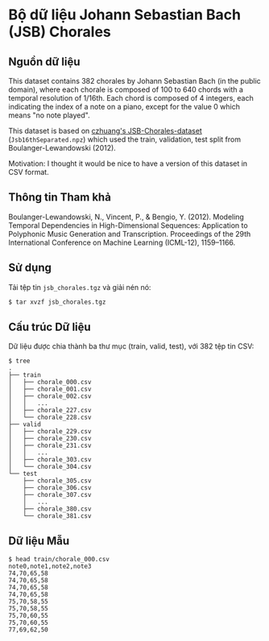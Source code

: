 # Bộ dữ liệu Johann Sebastian Bach (JSB) Chorales

## Nguồn dữ liệu
This dataset contains 382 chorales by Johann Sebastian Bach (in the public domain), where each chorale 
is composed of 100 to 640 chords with a temporal resolution of 1/16th. Each chord is composed of 4 integers, 
each indicating the index of a note on a piano, except for the value 0 which means "no note played".

This dataset is based on [czhuang's JSB-Chorales-dataset](https://github.com/czhuang/JSB-Chorales-dataset/) 
(`Jsb16thSeparated.npz`) which used the train, validation, test split from Boulanger-Lewandowski (2012).

Motivation: I thought it would be nice to have a version of this dataset in CSV format.

## Thông tin Tham khả
Boulanger-Lewandowski, N., Vincent, P., & Bengio, Y. (2012). Modeling Temporal Dependencies in 
High-Dimensional Sequences: Application to Polyphonic Music Generation and Transcription. 
Proceedings of the 29th International Conference on Machine Learning (ICML-12), 1159–1166.

## Sử dụng
Tải tệp tin `jsb_chorales.tgz` và giải nén nó:

```bash
$ tar xvzf jsb_chorales.tgz
```

## Cấu trúc Dữ liệu
Dữ liệu được chia thành ba thư mục (train, valid, test), với 382 tệp tin CSV: 

```
$ tree
.
├── train
│   ├── chorale_000.csv
│   ├── chorale_001.csv
│   ├── chorale_002.csv
│   │   ...
│   ├── chorale_227.csv
│   └── chorale_228.csv
├── valid
│   ├── chorale_229.csv
│   ├── chorale_230.csv
│   ├── chorale_231.csv
│   │   ...
│   ├── chorale_303.csv
│   └── chorale_304.csv
└── test
    ├── chorale_305.csv
    ├── chorale_306.csv
    ├── chorale_307.csv
    │   ...
    ├── chorale_380.csv
    └── chorale_381.csv
```

## Dữ liệu Mẫu

```
$ head train/chorale_000.csv
note0,note1,note2,note3
74,70,65,58
74,70,65,58
74,70,65,58
74,70,65,58
75,70,58,55
75,70,58,55
75,70,60,55
75,70,60,55
77,69,62,50
```
